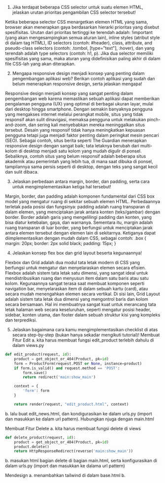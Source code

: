 1. Jika terdapat beberapa CSS selector untuk suatu elemen HTML, jelaskan urutan prioritas pengambilan CSS selector tersebut!

Ketika beberapa selector CSS menargetkan elemen HTML yang sama, browser akan menerapkan gaya berdasarkan hierarki prioritas yang disebut spesifisitas. Urutan dari prioritas tertinggi ke terendah adalah: !important (yang akan mengesampingkan semua aturan lain), inline styles (atribut style di dalam tag HTML), ID selectors (contoh: #header), class, attribute, and pseudo-class selectors (contoh: .tombol, [type="text"], :hover), dan yang terendah adalah type selectors (contoh: h1, p). Jika dua selector memiliki spesifisitas yang sama, maka aturan yang didefinisikan paling akhir di dalam file CSS-lah yang akan diterapkan.

2. Mengapa responsive design menjadi konsep yang penting dalam pengembangan aplikasi web? Berikan contoh aplikasi yang sudah dan belum menerapkan responsive design, serta jelaskan mengapa!

Responsive design menjadi konsep yang sangat penting dalam pengembangan web karena memastikan sebuah aplikasi dapat memberikan pengalaman pengguna (UX) yang optimal di berbagai ukuran layar, mulai dari desktop hingga smartphone. Dengan semakin banyaknya pengguna yang mengakses internet melalui perangkat mobile, situs yang tidak responsif akan sulit dinavigasi, memaksa pengguna untuk melakukan pinch-and-zoom, dan sering kali menyebabkan mereka meninggalkan situs tersebut. Desain yang responsif tidak hanya meningkatkan kepuasan pengguna tetapi juga menjadi faktor penting dalam peringkat mesin pencari (SEO). Sebagai contoh, situs berita seperti The Guardian menerapkan responsive design dengan sangat baik; tata letaknya berubah dari multi-kolom di desktop menjadi satu kolom yang mudah digulir di ponsel. Sebaliknya, contoh situs yang belum responsif adalah beberapa situs akademik atau pemerintah yang lebih tua, di mana saat dibuka di ponsel, tampilannya sama persis seperti di desktop, dengan teks yang sangat kecil dan sulit dibaca.

3. Jelaskan perbedaan antara margin, border, dan padding, serta cara untuk mengimplementasikan ketiga hal tersebut!

Margin, border, dan padding adalah komponen fundamental dari CSS box model yang mengatur ruang di sekitar sebuah elemen HTML. Perbedaannya terletak pada posisi dan fungsinya: padding adalah ruang transparan di dalam elemen, yang menciptakan jarak antara konten (teks/gambar) dengan border. Border adalah garis yang mengelilingi padding dan konten, yang bisa diatur ketebalan, gaya, dan warnanya. Sementara itu, margin adalah ruang transparan di luar border, yang berfungsi untuk menciptakan jarak antara elemen tersebut dengan elemen lain di sekitarnya. Ketiganya dapat diimplementasikan dengan mudah dalam CSS, sebagai contoh: .box { margin: 20px; border: 2px solid black; padding: 15px; }


4. Jelaskan konsep flex box dan grid layout beserta kegunaannya!

Flexbox dan Grid adalah dua modul tata letak modern di CSS yang berfungsi untuk mengatur dan menyelaraskan elemen secara efisien. Flexbox adalah sistem tata letak satu dimensi, yang sangat ideal untuk mendistribusikan ruang dan menyusun item dalam satu baris atau satu kolom. Kegunaannya sangat terasa saat membuat komponen seperti navigation bar, menyelaraskan item di dalam sebuah kartu (card), atau secara mudah menengahkan elemen secara vertikal. Di sisi lain, Grid Layout adalah sistem tata letak dua dimensi yang mengontrol baris dan kolom secara bersamaan. Hal ini membuatnya sangat kuat untuk merancang tata letak halaman web secara keseluruhan, seperti mengatur posisi header, sidebar, konten utama, dan footer dalam sebuah struktur kisi yang kompleks dan terprediksi.



5. Jelaskan bagaimana cara kamu mengimplementasikan checklist di atas secara step-by-step (bukan hanya sekadar mengikuti tutorial)!
Membuat Fitur Edit
a. kita harus membuat fungsi edit_product terlebih dahulu di dalam views.py
``` python
def edit_product(request, id):
    product = get_object_or_404(Product, pk=id)
    form = ProductForm(request.POST or None, instance=product)
    if form.is_valid() and request.method == 'POST':
        form.save()
        return redirect('main:show_main')

    context = {
        'form': form
    }

    return render(request, "edit_product.html", context)
```

b. lalu buat edit_news.html, dan kondigurasikan ke dalam urls.py (import dan masukkan ke dalam url pattern). Hubungkan njuga dengan main.html

Membuat Fitur Delete
a. kita harus membuat fungsi delete di views
```python
def delete_product(request, id):
    product = get_object_or_404(Product, pk=id)
    product.delete()
    return HttpResponseRedirect(reverse('main:show_main'))
```

b. masukan html bagian delete di bagian main.html, serta konfigurasikan di dalam urls.py (import dan masukkan ke dalama url pattern)

Mendesign
a. menambahkan tailwind di dalam base.html
b. 